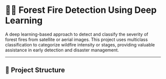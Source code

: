 # 🌲🔥 Forest Fire Detection Using Deep Learning

A deep learning-based approach to detect and classify the severity of forest fires from satellite or aerial images. This project uses multiclass classification to categorize wildfire intensity or stages, providing valuable assistance in early detection and disaster management.

---

## 📂 Project Structure


